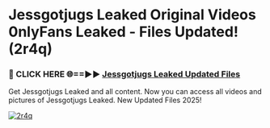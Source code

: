 # Jessgotjugs Leaked Original Videos 0nlyFans Leaked - Files Updated! (2r4q)

<h3>🔴 CLICK HERE 🌐==►► <a href="https://tinyurl.com/2r6w6z4p" rel="nofollow">Jessgotjugs Leaked Updated Files</a></h3>

Get Jessgotjugs Leaked and all content. Now you can access all videos and pictures of Jessgotjugs Leaked. New Updated Files 2025!

[![2r4q](https://i.imgur.com/CCmkfDU.gif)](https://tinyurl.com/2r6w6z4p)
